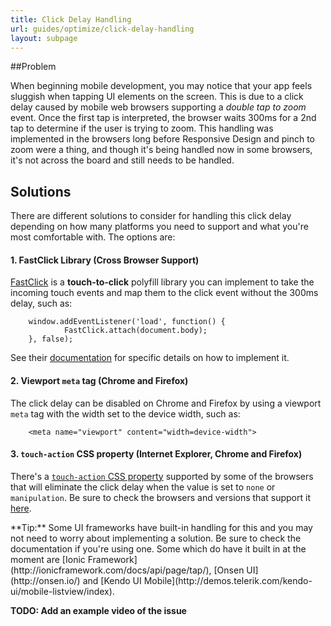 ```yaml
---
title: Click Delay Handling
url: guides/optimize/click-delay-handling
layout: subpage
---
```


##Problem

When beginning mobile development, you may notice that your app feels sluggish when tapping UI elements on the screen. This is due to a 
click delay caused by mobile web browsers supporting a *double tap to zoom* event. Once the first tap is interpreted, the browser 
 waits 300ms for a 2nd tap to determine if the user is trying to zoom. This handling was implemented in the browsers long before
 Responsive Design and pinch to zoom were a thing, and though it's being handled now in some browsers, it's not across the board and still
 needs to be handled.

## Solutions

There are different solutions to consider for handling this click delay depending on how many platforms you need to support and what you're most 
comfortable with. The options are:

#### 1. FastClick Library (Cross Browser Support)
[FastClick](http://ftlabs.github.io/fastclick/) is a **touch-to-click** polyfill library you can implement to take the incoming touch events and 
map them to the click event without the 300ms delay, such as: 
        
        window.addEventListener('load', function() {
                FastClick.attach(document.body);
        }, false);

See their [documentation](http://ftlabs.github.io/fastclick/) for specific details on how to implement it. 

#### 2. Viewport `meta` tag (Chrome and Firefox)
The click delay can be disabled on Chrome and Firefox by using a viewport `meta` tag with the width set to the device width, such as:

        <meta name="viewport" content="width=device-width">

#### 3. `touch-action` CSS property (Internet Explorer, Chrome and Firefox)
There's a [`touch-action` CSS property]((https://msdn.microsoft.com/en-us/library/windows/apps/hh767313.aspx)) supported by some of the 
browsers that will eliminate the click delay when the value is set to `none` or `manipulation`. Be sure to check the browsers and versions that
support it [here](http://caniuse.com/#feat=css-touch-action). 


<div class="alert--info">**Tip:** Some UI frameworks have built-in handling for this and you may not need to worry about implementing a solution. Be sure to check 
 the documentation if you're using one. Some which do have it built in at the moment are [Ionic Framework](http://ionicframework.com/docs/api/page/tap/), 
 [Onsen UI](http://onsen.io/) and [Kendo UI Mobile](http://demos.telerik.com/kendo-ui/mobile-listview/index).</div>
  
  
  **TODO: Add an example video of the issue**

